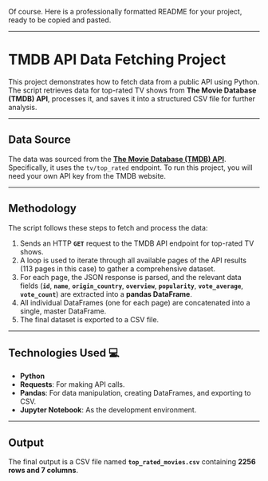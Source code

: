 Of course. Here is a professionally formatted README for your project, ready to be copied and pasted.

-----

# TMDB API Data Fetching Project

This project demonstrates how to fetch data from a public API using Python. The script retrieves data for top-rated TV shows from **The Movie Database (TMDB) API**, processes it, and saves it into a structured CSV file for further analysis.

-----

## Data Source

The data was sourced from the **[The Movie Database (TMDB) API](https://www.themoviedb.org/)**. Specifically, it uses the `tv/top_rated` endpoint. To run this project, you will need your own API key from the TMDB website.

-----

## Methodology

The script follows these steps to fetch and process the data:

1.  Sends an HTTP **`GET`** request to the TMDB API endpoint for top-rated TV shows.
2.  A loop is used to iterate through all available pages of the API results (113 pages in this case) to gather a comprehensive dataset.
3.  For each page, the JSON response is parsed, and the relevant data fields (**`id`**, **`name`**, **`origin_country`**, **`overview`**, **`popularity`**, **`vote_average`**, **`vote_count`**) are extracted into a **pandas DataFrame**.
4.  All individual DataFrames (one for each page) are concatenated into a single, master DataFrame.
5.  The final dataset is exported to a CSV file.

-----

## Technologies Used 💻

  * **Python**
  * **Requests**: For making API calls.
  * **Pandas**: For data manipulation, creating DataFrames, and exporting to CSV.
  * **Jupyter Notebook**: As the development environment.

-----

## Output

The final output is a CSV file named **`top_rated_movies.csv`** containing **2256 rows and 7 columns**.

